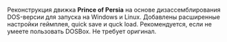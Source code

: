 Реконструкция движка **Prince of Persia** на основе дизассемблирования DOS-версии для запуска на Windows и Linux. Добавлены расширенные настройки геймплея, quick save и quck load. Рекомендуется, если не умеете пользовать DOSBox. Не требует оригинал.
